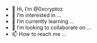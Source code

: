 - 👋 Hi, I’m @0xcryptoz
- 👀 I’m interested in ...
- 🌱 I’m currently learning ...
- 💞️ I’m looking to collaborate on ...
- 📫 How to reach me ...

<!---
0xcryptoz/0xcryptoz is a ✨ special ✨ repository because its `README.md` (this file) appears on your GitHub profile.
You can click the Preview link to take a look at your changes.
--->

